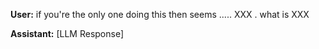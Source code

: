 **User:**
if you're the only one doing this then seems ..... XXX . what is XXX

**Assistant:**
[LLM Response]

